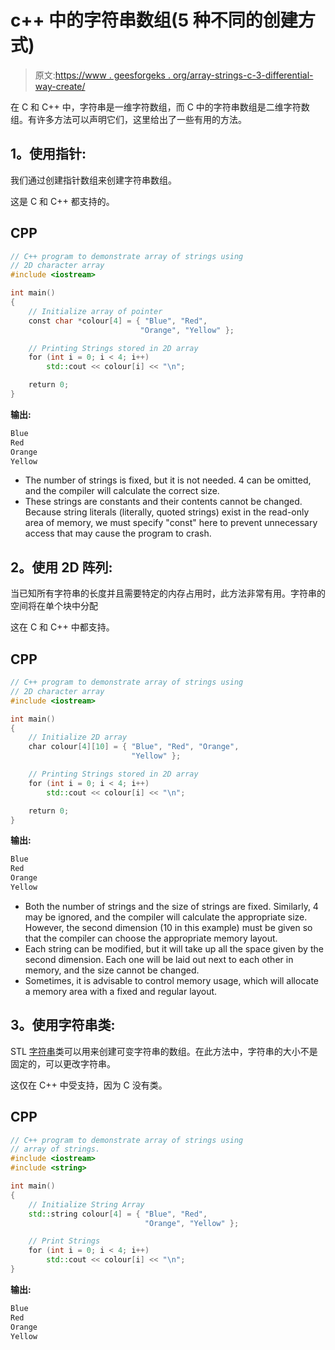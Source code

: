 # c++ 中的字符串数组(5 种不同的创建方式)

> 原文:[https://www . geesforgeks . org/array-strings-c-3-differential-way-create/](https://www.geeksforgeeks.org/array-strings-c-3-different-ways-create/)

在 C 和 C++ 中，字符串是一维字符数组，而 C 中的字符串数组是二维字符数组。有许多方法可以声明它们，这里给出了一些有用的方法。

## **1。使用指针:**

我们通过创建指针数组来创建字符串数组。

这是 C 和 C++ 都支持的。

## CPP

```cpp
// C++ program to demonstrate array of strings using
// 2D character array
#include <iostream>

int main()
{
    // Initialize array of pointer
    const char *colour[4] = { "Blue", "Red",
                             "Orange", "Yellow" };

    // Printing Strings stored in 2D array
    for (int i = 0; i < 4; i++)
        std::cout << colour[i] << "\n";

    return 0;
}
```

**输出:**

```cpp
Blue
Red
Orange
Yellow
```

*   The number of strings is fixed, but it is not needed. 4 can be omitted, and the compiler will calculate the correct size.
*   These strings are constants and their contents cannot be changed. Because string literals (literally, quoted strings) exist in the read-only area of memory, we must specify "const" here to prevent unnecessary access that may cause the program to crash.

## **2。使用 2D 阵列:**

当已知所有字符串的长度并且需要特定的内存占用时，此方法非常有用。字符串的空间将在单个块中分配

这在 C 和 C++ 中都支持。

## CPP

```cpp
// C++ program to demonstrate array of strings using
// 2D character array
#include <iostream>

int main()
{
    // Initialize 2D array
    char colour[4][10] = { "Blue", "Red", "Orange",
                           "Yellow" };

    // Printing Strings stored in 2D array
    for (int i = 0; i < 4; i++)
        std::cout << colour[i] << "\n";

    return 0;
}
```

**输出:**

```cpp
Blue
Red
Orange
Yellow
```

*   Both the number of strings and the size of strings are fixed. Similarly, 4 may be ignored, and the compiler will calculate the appropriate size. However, the second dimension (10 in this example) must be given so that the compiler can choose the appropriate memory layout.
*   Each string can be modified, but it will take up all the space given by the second dimension. Each one will be laid out next to each other in memory, and the size cannot be changed.
*   Sometimes, it is advisable to control memory usage, which will allocate a memory area with a fixed and regular layout.

## **3。使用字符串类:**

STL [字符串](https://en.cppreference.com/w/cpp/string/basic_string)类可以用来创建可变字符串的数组。在此方法中，字符串的大小不是固定的，可以更改字符串。

这仅在 C++ 中受支持，因为 C 没有类。

## CPP

```cpp
// C++ program to demonstrate array of strings using
// array of strings.
#include <iostream>
#include <string>

int main()
{
    // Initialize String Array
    std::string colour[4] = { "Blue", "Red",
                              "Orange", "Yellow" };

    // Print Strings
    for (int i = 0; i < 4; i++)
        std::cout << colour[i] << "\n";
}
```

**输出:**

```cpp
Blue
Red
Orange
Yellow
```